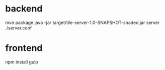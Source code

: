# backend
mvn package
java -jar target/tile-server-1.0-SNAPSHOT-shaded.jar server ./server.conf

# frontend
npm install
gulp